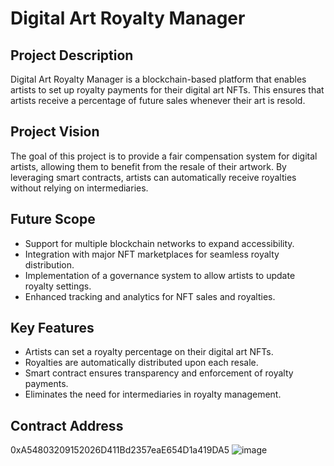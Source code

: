 # Digital Art Royalty Manager

## Project Description
Digital Art Royalty Manager is a blockchain-based platform that enables artists to set up royalty payments for their digital art NFTs. This ensures that artists receive a percentage of future sales whenever their art is resold.

## Project Vision
The goal of this project is to provide a fair compensation system for digital artists, allowing them to benefit from the resale of their artwork. By leveraging smart contracts, artists can automatically receive royalties without relying on intermediaries.

## Future Scope
- Support for multiple blockchain networks to expand accessibility.
- Integration with major NFT marketplaces for seamless royalty distribution.
- Implementation of a governance system to allow artists to update royalty settings.
- Enhanced tracking and analytics for NFT sales and royalties.

## Key Features
- Artists can set a royalty percentage on their digital art NFTs.
- Royalties are automatically distributed upon each resale.
- Smart contract ensures transparency and enforcement of royalty payments.
- Eliminates the need for intermediaries in royalty management.

## Contract Address
0xA54803209152026D411Bd2357eaE654D1a419DA5
![image](https://github.com/user-attachments/assets/093fb4cd-5a73-48e4-8a35-6467538cc039)
